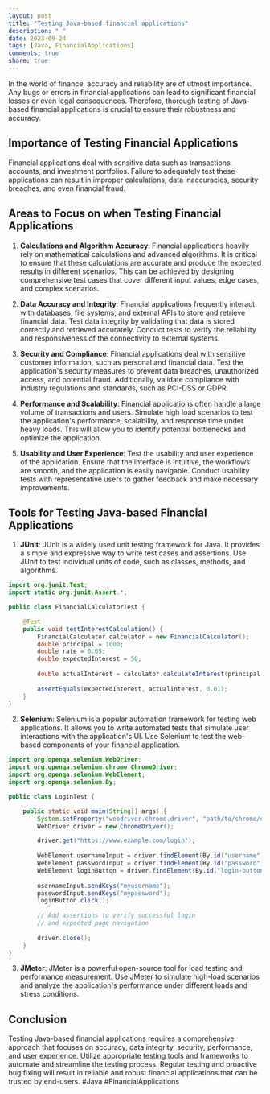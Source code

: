 ```yaml
---
layout: post
title: "Testing Java-based financial applications"
description: " "
date: 2023-09-24
tags: [Java, FinancialApplications]
comments: true
share: true
---
```


In the world of finance, accuracy and reliability are of utmost importance. Any bugs or errors in financial applications can lead to significant financial losses or even legal consequences. Therefore, thorough testing of Java-based financial applications is crucial to ensure their robustness and accuracy.

## Importance of Testing Financial Applications

Financial applications deal with sensitive data such as transactions, accounts, and investment portfolios. Failure to adequately test these applications can result in improper calculations, data inaccuracies, security breaches, and even financial fraud.

## Areas to Focus on when Testing Financial Applications

1. **Calculations and Algorithm Accuracy**: Financial applications heavily rely on mathematical calculations and advanced algorithms. It is critical to ensure that these calculations are accurate and produce the expected results in different scenarios. This can be achieved by designing comprehensive test cases that cover different input values, edge cases, and complex scenarios.

2. **Data Accuracy and Integrity**: Financial applications frequently interact with databases, file systems, and external APIs to store and retrieve financial data. Test data integrity by validating that data is stored correctly and retrieved accurately. Conduct tests to verify the reliability and responsiveness of the connectivity to external systems.

3. **Security and Compliance**: Financial applications deal with sensitive customer information, such as personal and financial data. Test the application's security measures to prevent data breaches, unauthorized access, and potential fraud. Additionally, validate compliance with industry regulations and standards, such as PCI-DSS or GDPR.

4. **Performance and Scalability**: Financial applications often handle a large volume of transactions and users. Simulate high load scenarios to test the application's performance, scalability, and response time under heavy loads. This will allow you to identify potential bottlenecks and optimize the application.

5. **Usability and User Experience**: Test the usability and user experience of the application. Ensure that the interface is intuitive, the workflows are smooth, and the application is easily navigable. Conduct usability tests with representative users to gather feedback and make necessary improvements.

## Tools for Testing Java-based Financial Applications

1. **JUnit**: JUnit is a widely used unit testing framework for Java. It provides a simple and expressive way to write test cases and assertions. Use JUnit to test individual units of code, such as classes, methods, and algorithms.

```java
import org.junit.Test;
import static org.junit.Assert.*;

public class FinancialCalculatorTest {

    @Test
    public void testInterestCalculation() {
        FinancialCalculator calculator = new FinancialCalculator();
        double principal = 1000;
        double rate = 0.05;
        double expectedInterest = 50;
        
        double actualInterest = calculator.calculateInterest(principal, rate);
        
        assertEquals(expectedInterest, actualInterest, 0.01);
    }
}
```

2. **Selenium**: Selenium is a popular automation framework for testing web applications. It allows you to write automated tests that simulate user interactions with the application's UI. Use Selenium to test the web-based components of your financial application.

```java
import org.openqa.selenium.WebDriver;
import org.openqa.selenium.chrome.ChromeDriver;
import org.openqa.selenium.WebElement;
import org.openqa.selenium.By;

public class LoginTest {

    public static void main(String[] args) {
        System.setProperty("webdriver.chrome.driver", "path/to/chrome/driver");
        WebDriver driver = new ChromeDriver();

        driver.get("https://www.example.com/login");
        
        WebElement usernameInput = driver.findElement(By.id("username"));
        WebElement passwordInput = driver.findElement(By.id("password"));
        WebElement loginButton = driver.findElement(By.id("login-button"));
        
        usernameInput.sendKeys("myusername");
        passwordInput.sendKeys("mypassword");
        loginButton.click();
        
        // Add assertions to verify successful login
        // and expected page navigation
        
        driver.close();
    }
}
```

3. **JMeter**: JMeter is a powerful open-source tool for load testing and performance measurement. Use JMeter to simulate high-load scenarios and analyze the application's performance under different loads and stress conditions.

## Conclusion

Testing Java-based financial applications requires a comprehensive approach that focuses on accuracy, data integrity, security, performance, and user experience. Utilize appropriate testing tools and frameworks to automate and streamline the testing process. Regular testing and proactive bug fixing will result in reliable and robust financial applications that can be trusted by end-users. #Java #FinancialApplications